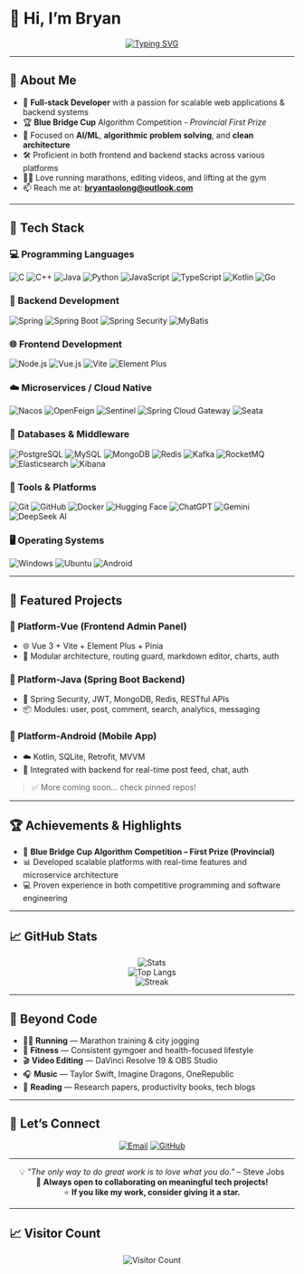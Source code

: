 # 👋 Hi, I’m Bryan

<div align="center">
  
  [![Typing SVG](https://readme-typing-svg.demolab.com?font=Fira+Code&pause=1000&color=2196F3&center=true&vCenter=true&width=435&lines=Full+Stack+Developer;Algorithm+Competition+Winner;AI+%26+ML+Enthusiast;Always+Learning)](https://git.io/typing-svg)

</div>

---

## 🚀 About Me

- 🎯 **Full‑stack Developer** with a passion for scalable web applications & backend systems  
- 🏆 **Blue Bridge Cup** Algorithm Competition - *Provincial First Prize*  
- 🤖 Focused on **AI/ML**, **algorithmic problem solving**, and **clean architecture**  
- 🛠️ Proficient in both frontend and backend stacks across various platforms  
- 🏃‍♂️ Love running marathons, editing videos, and lifting at the gym  
- 📫 Reach me at: **bryantaolong@outlook.com**

---

## 🧰 Tech Stack

### 💻 Programming Languages

![C](https://img.shields.io/badge/C-00599C?style=for-the-badge&logo=c&logoColor=white)
![C++](https://img.shields.io/badge/C++-00599C?style=for-the-badge&logo=c%2B%2B&logoColor=white)
![Java](https://img.shields.io/badge/Java-ED8B00?style=for-the-badge&logo=openjdk&logoColor=white)
![Python](https://img.shields.io/badge/Python-3776AB?style=for-the-badge&logo=python&logoColor=white)
![JavaScript](https://img.shields.io/badge/JavaScript-F7DF1E?style=for-the-badge&logo=javascript&logoColor=black)
![TypeScript](https://img.shields.io/badge/TypeScript-3178C6?style=for-the-badge&logo=typescript&logoColor=white)
![Kotlin](https://img.shields.io/badge/Kotlin-0095D5?style=for-the-badge&logo=kotlin&logoColor=white)
![Go](https://img.shields.io/badge/Go-00ADD8?style=for-the-badge&logo=go&logoColor=white)

### 🧱 Backend Development

![Spring](https://img.shields.io/badge/Spring-6DB33F?style=for-the-badge&logo=spring&logoColor=white)
![Spring Boot](https://img.shields.io/badge/Spring_Boot-6DB33F?style=for-the-badge&logo=spring-boot&logoColor=white)
![Spring Security](https://img.shields.io/badge/Spring_Security-6DB33F?style=for-the-badge&logo=spring-security&logoColor=white)
![MyBatis](https://img.shields.io/badge/MyBatis-DC382D?style=for-the-badge&logo=apache&logoColor=white)

### 🌐 Frontend Development

![Node.js](https://img.shields.io/badge/Node.js-43853D?style=for-the-badge&logo=node.js&logoColor=white)
![Vue.js](https://img.shields.io/badge/Vue.js-35495E?style=for-the-badge&logo=vue.js&logoColor=4FC08D)
![Vite](https://img.shields.io/badge/Vite-646CFF?style=for-the-badge&logo=vite&logoColor=white)
![Element Plus](https://img.shields.io/badge/Element_Plus-409EFF?style=for-the-badge&logo=element&logoColor=white)

### ☁️ Microservices / Cloud Native

![Nacos](https://img.shields.io/badge/Nacos-00B5F1?style=for-the-badge&logo=alibabacloud&logoColor=white)
![OpenFeign](https://img.shields.io/badge/OpenFeign-6DB33F?style=for-the-badge&logo=spring&logoColor=white)
![Sentinel](https://img.shields.io/badge/Sentinel-FB542B?style=for-the-badge&logo=alibabacloud&logoColor=white)
![Spring Cloud Gateway](https://img.shields.io/badge/Spring_Cloud_Gateway-6DB33F?style=for-the-badge&logo=spring&logoColor=white)
![Seata](https://img.shields.io/badge/Seata-16A085?style=for-the-badge&logo=alibabacloud&logoColor=white)

### 💾 Databases & Middleware

![PostgreSQL](https://img.shields.io/badge/PostgreSQL-4169E1?style=for-the-badge&logo=postgresql&logoColor=white)
![MySQL](https://img.shields.io/badge/MySQL-005C84?style=for-the-badge&logo=mysql&logoColor=white)
![MongoDB](https://img.shields.io/badge/MongoDB-4EA94B?style=for-the-badge&logo=mongodb&logoColor=white)
![Redis](https://img.shields.io/badge/Redis-DC382D?style=for-the-badge&logo=redis&logoColor=white)
![Kafka](https://img.shields.io/badge/Kafka-231F20?style=for-the-badge&logo=apachekafka&logoColor=white)
![RocketMQ](https://img.shields.io/badge/RocketMQ-B22222?style=for-the-badge&logo=apache&logoColor=white)
![Elasticsearch](https://img.shields.io/badge/Elasticsearch-005571?style=for-the-badge&logo=elasticsearch&logoColor=white)
![Kibana](https://img.shields.io/badge/Kibana-E8488B?style=for-the-badge&logo=kibana&logoColor=white)

### 🧰 Tools & Platforms

![Git](https://img.shields.io/badge/Git-F05032?style=for-the-badge&logo=git&logoColor=white)
![GitHub](https://img.shields.io/badge/GitHub-100000?style=for-the-badge&logo=github&logoColor=white)
![Docker](https://img.shields.io/badge/Docker-2496ED?style=for-the-badge&logo=docker&logoColor=white)
![Hugging Face](https://img.shields.io/badge/HuggingFace-FFD21E?style=for-the-badge&logo=huggingface&logoColor=black)
![ChatGPT](https://img.shields.io/badge/ChatGPT-10a37f?style=for-the-badge&logo=openai&logoColor=white)
![Gemini](https://img.shields.io/badge/Gemini-4285F4?style=for-the-badge&logo=google&logoColor=white)
![DeepSeek AI](https://img.shields.io/badge/DeepSeek_AI-20B2AA?style=for-the-badge&logo=whale&logoColor=white)

### 🖥️ Operating Systems

![Windows](https://img.shields.io/badge/Windows-0078D6?style=for-the-badge&logo=windows&logoColor=white)
![Ubuntu](https://img.shields.io/badge/Ubuntu-E95420?style=for-the-badge&logo=ubuntu&logoColor=white)
![Android](https://img.shields.io/badge/Android-3DDC84?style=for-the-badge&logo=android&logoColor=white)

---

## 🌟 Featured Projects

### 🔗 Platform-Vue (Frontend Admin Panel)

- 🌐 Vue 3 + Vite + Element Plus + Pinia
- 🔧 Modular architecture, routing guard, markdown editor, charts, auth

### 🚀 Platform-Java (Spring Boot Backend)

- 🔐 Spring Security, JWT, MongoDB, Redis, RESTful APIs
- 📦 Modules: user, post, comment, search, analytics, messaging

### 📱 Platform-Android (Mobile App)

- ☁️ Kotlin, SQLite, Retrofit, MVVM
- 🤝 Integrated with backend for real-time post feed, chat, auth

> ✅ More coming soon... check pinned repos!

---

## 🏆 Achievements & Highlights

- 🥇 **Blue Bridge Cup Algorithm Competition – First Prize (Provincial)**
- 📊 Developed scalable platforms with real-time features and microservice architecture
- 💻 Proven experience in both competitive programming and software engineering

---

## 📈 GitHub Stats

<div align="center">

![Stats](https://github-readme-stats.vercel.app/api?username=bryantaolong&show_icons=true&theme=radical&hide_border=true&count_private=true)  
![Top Langs](https://github-readme-stats.vercel.app/api/top-langs/?username=bryantaolong&layout=compact&theme=radical&hide_border=true)  
![Streak](https://github-readme-streak-stats.herokuapp.com/?user=bryantaolong&theme=radical&hide_border=true)

</div>

---

## 🎵 Beyond Code

- 🏃‍♂️ **Running** — Marathon training & city jogging  
- 💪 **Fitness** — Consistent gymgoer and health-focused lifestyle  
- 🎬 **Video Editing** — DaVinci Resolve 19 & OBS Studio  
- 🎧 **Music** — Taylor Swift, Imagine Dragons, OneRepublic  
- 📖 **Reading** — Research papers, productivity books, tech blogs

---

## 🤝 Let’s Connect

<div align="center">

[![Email](https://img.shields.io/badge/Email-D14836?style=for-the-badge&logo=gmail&logoColor=white)](mailto:bryantaolong@outlook.com)
[![GitHub](https://img.shields.io/badge/GitHub-100000?style=for-the-badge&logo=github&logoColor=white)](https://github.com/bryantaolong)

</div>

---

<div align="center">

💡 *"The only way to do great work is to love what you do."* – Steve Jobs  
🌱 **Always open to collaborating on meaningful tech projects!**  
⭐️ **If you like my work, consider giving it a star.**

</div>

---

## 📈 Visitor Count

<div align="center">

![Visitor Count](https://komarev.com/ghpvc/?username=bryantaolong&style=for-the-badge&color=brightgreen)

</div>
